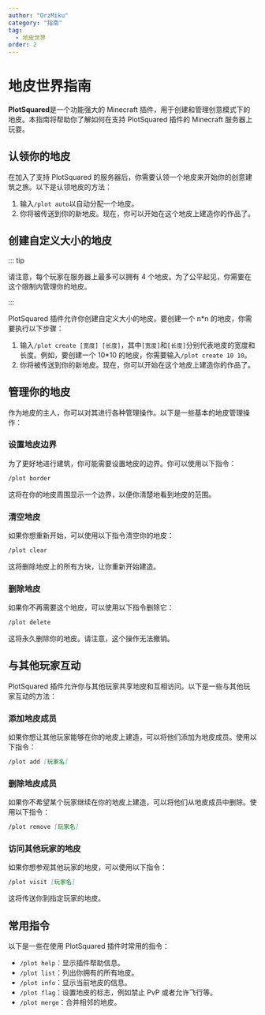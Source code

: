 ```yaml
---
author: "OrzMiku"
category: "指南"
tag:
  - 地皮世界
order: 2
---
```


# 地皮世界指南

**PlotSquared**是一个功能强大的 Minecraft 插件，用于创建和管理创意模式下的地皮。本指南将帮助你了解如何在支持 PlotSquared 插件的 Minecraft 服务器上玩耍。

## 认领你的地皮

在加入了支持 PlotSquared 的服务器后，你需要认领一个地皮来开始你的创意建筑之旅。以下是认领地皮的方法：

1. 输入`/plot auto`以自动分配一个地皮。
2. 你将被传送到你的新地皮。现在，你可以开始在这个地皮上建造你的作品了。

## 创建自定义大小的地皮

::: tip

请注意，每个玩家在服务器上最多可以拥有 4 个地皮。为了公平起见，你需要在这个限制内管理你的地皮。

:::

PlotSquared 插件允许你创建自定义大小的地皮。要创建一个 n\*n 的地皮，你需要执行以下步骤：

1. 输入`/plot create [宽度] [长度]`，其中`[宽度]`和`[长度]`分别代表地皮的宽度和长度。例如，要创建一个 10\*10 的地皮，你需要输入`/plot create 10 10`。
2. 你将被传送到你的新地皮。现在，你可以开始在这个地皮上建造你的作品了。

## 管理你的地皮

作为地皮的主人，你可以对其进行各种管理操作。以下是一些基本的地皮管理操作：

### 设置地皮边界

为了更好地进行建筑，你可能需要设置地皮的边界。你可以使用以下指令：

```markdown
/plot border
```

这将在你的地皮周围显示一个边界，以便你清楚地看到地皮的范围。

### 清空地皮

如果你想重新开始，可以使用以下指令清空你的地皮：

```markdown
/plot clear
```

这将删除地皮上的所有方块，让你重新开始建造。

### 删除地皮

如果你不再需要这个地皮，可以使用以下指令删除它：

```markdown
/plot delete
```

这将永久删除你的地皮。请注意，这个操作无法撤销。

## 与其他玩家互动

PlotSquared 插件允许你与其他玩家共享地皮和互相访问。以下是一些与其他玩家互动的方法：

### 添加地皮成员

如果你想让其他玩家能够在你的地皮上建造，可以将他们添加为地皮成员。使用以下指令：

```markdown
/plot add [玩家名]
```

### 删除地皮成员

如果你不希望某个玩家继续在你的地皮上建造，可以将他们从地皮成员中删除。使用以下指令：

```markdown
/plot remove [玩家名]
```

### 访问其他玩家的地皮

如果你想参观其他玩家的地皮，可以使用以下指令：

```markdown
/plot visit [玩家名]
```

这将传送你到指定玩家的地皮。

## 常用指令

以下是一些在使用 PlotSquared 插件时常用的指令：

- `/plot help`：显示插件帮助信息。
- `/plot list`：列出你拥有的所有地皮。
- `/plot info`：显示当前地皮的信息。
- `/plot flag`：设置地皮的标志，例如禁止 PvP 或者允许飞行等。
- `/plot merge`：合并相邻的地皮。
